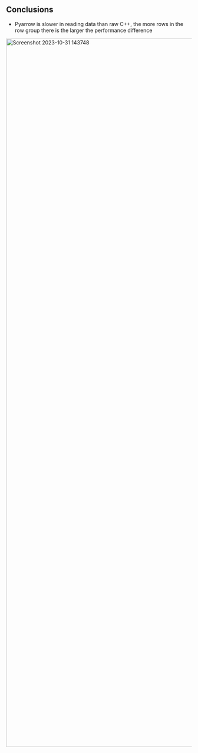 ## Conclusions
- Pyarrow is slower in reading data than raw C++, the more rows in the row group there is the larger the performance difference

<img width="1916" alt="Screenshot 2023-10-31 143748" src="https://github.com/marcin-krystianc/ArrowPlayground/blob/master/ColumnReadingPerf/Snapshot_2023-10-31/python_vs_cpp_row_group_size.png">